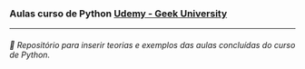 ### Aulas curso de Python [Udemy - Geek University](https://www.udemy.com/course/curso-de-programacao-em-python-do-basico-ao-avancado/) 

_________________

###### :bookmark_tabs: Repositório para inserir teorias e exemplos das aulas concluídas do curso de Python.



